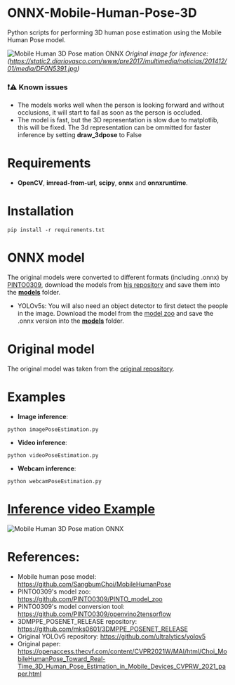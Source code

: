 # ONNX-Mobile-Human-Pose-3D
Python scripts for performing 3D human pose estimation using the Mobile Human Pose model.

![Mobile Human 3D Pose mation ONNX](https://github.com/ibaiGorordo/ONNX-Mobile-Human-Pose-3D/blob/main/doc/img/output.bmp)
*Original image for inference: (https://static2.diariovasco.com/www/pre2017/multimedia/noticias/201412/01/media/DF0N5391.jpg)*

### :exclamation::warning: Known issues

 * The models works well when the person is looking forward and without occlusions, it will start to fail as soon as the person is occluded.
 * The model is fast, but the 3D representation is slow due to matplotlib, this will be fixed. The 3d representation can be ommitted for faster inference by setting **draw_3dpose** to False

# Requirements

 * **OpenCV**, **imread-from-url**, **scipy**, **onnx** and **onnxruntime**.

# Installation
```
pip install -r requirements.txt
```

# ONNX model
The original models were converted to different formats (including .onnx) by [PINTO0309](https://github.com/PINTO0309), download the models from [his repository](https://github.com/PINTO0309/PINTO_model_zoo/blob/main/156_MobileHumanPose/download_mobile_human_pose_working_well.sh) and save them into the **[models](https://github.com/ibaiGorordo/ONNX-Mobile-Human-Pose-3D/tree/main/models)** folder. 

 * YOLOv5s: You will also need an object detector to first detect the people in the image. Download the model from the [model zoo](https://github.com/PINTO0309/PINTO_model_zoo/blob/main/059_yolov5/22_yolov5s_new/download.sh) and save the .onnx version into the **[models](https://github.com/ibaiGorordo/ONNX-Mobile-Human-Pose-3D/tree/main/models)** folder.

# Original model
The original model was taken from the [original repository](https://github.com/SangbumChoi/MobileHumanPose).
 
# Examples

 * **Image inference**:
 
 ```
 python imagePoseEstimation.py 
 ```
 
  * **Video inference**:
 
 ```
 python videoPoseEstimation.py
 ```
 
 * **Webcam inference**:
 
 ```
 python webcamPoseEstimation.py
 ```
 
# [Inference video Example](https://youtu.be/bgjKKbGp5uo) 
 ![Mobile Human 3D Pose mation ONNX](https://github.com/ibaiGorordo/ONNX-Mobile-Human-Pose-3D/blob/main/doc/img/Mobile%20Pose%20Estimation%20ONNX.gif)

# References:
* Mobile human pose model: https://github.com/SangbumChoi/MobileHumanPose
* PINTO0309's model zoo: https://github.com/PINTO0309/PINTO_model_zoo
* PINTO0309's model conversion tool: https://github.com/PINTO0309/openvino2tensorflow
* 3DMPPE_POSENET_RELEASE repository: https://github.com/mks0601/3DMPPE_POSENET_RELEASE
* Original YOLOv5 repository: https://github.com/ultralytics/yolov5
* Original paper: 
https://openaccess.thecvf.com/content/CVPR2021W/MAI/html/Choi_MobileHumanPose_Toward_Real-Time_3D_Human_Pose_Estimation_in_Mobile_Devices_CVPRW_2021_paper.html
 


